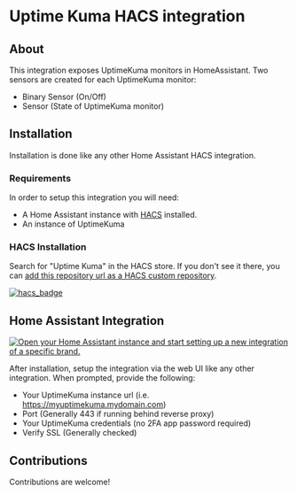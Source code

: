 # Uptime Kuma HACS integration

## About

This integration exposes UptimeKuma monitors in HomeAssistant. Two sensors are created for each UptimeKuma monitor:

- Binary Sensor (On/Off)
- Sensor (State of UptimeKuma monitor)

## Installation

Installation is done like any other Home Assistant HACS integration.

### Requirements

In order to setup this integration you will need:

- A Home Assistant instance with [HACS](https://hacs.xyz/) installed.
- An instance of UptimeKuma

### HACS Installation

Search for "Uptime Kuma" in the HACS store. If you don't see it there, you can [add this repository url as a HACS custom repository](https://hacs.xyz/docs/faq/custom_repositories).

[![hacs_badge](https://img.shields.io/badge/HACS-Custom-41BDF5.svg?style=for-the-badge)](https://github.com/meichthys/uptime_kuma)

## Home Assistant Integration

[![Open your Home Assistant instance and start setting up a new integration of a specific brand.](https://my.home-assistant.io/badges/brand.svg)](https://my.home-assistant.io/redirect/brand/?brand=+Uptime+Kuma)

After installation, setup the integration via the web UI like any other integration. When prompted, provide the following:

- Your UptimeKuma instance url (i.e. https://myuptimekuma.mydomain.com)
- Port (Generally 443 if running behind reverse proxy)
- Your UptimeKuma credentials (no 2FA app password required)
- Verify SSL (Generally checked)

## Contributions

Contributions are welcome!